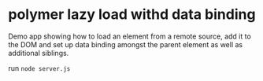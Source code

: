 polymer lazy load withd data binding
====================================

Demo app showing how to load an element from a remote source, add it to the DOM and set up data binding amongst the parent element as well as additional siblings.

run `node server.js`

